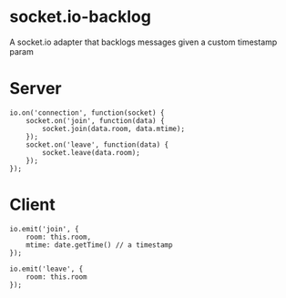 socket.io-backlog
=================

A socket.io adapter that backlogs messages given a custom timestamp param

# Server

```
io.on('connection', function(socket) {
	socket.on('join', function(data) {
		socket.join(data.room, data.mtime);
	});
	socket.on('leave', function(data) {
		socket.leave(data.room);
	});
});
```


# Client

```
io.emit('join', {
	room: this.room,
	mtime: date.getTime() // a timestamp
});

io.emit('leave', {
	room: this.room
});

```

